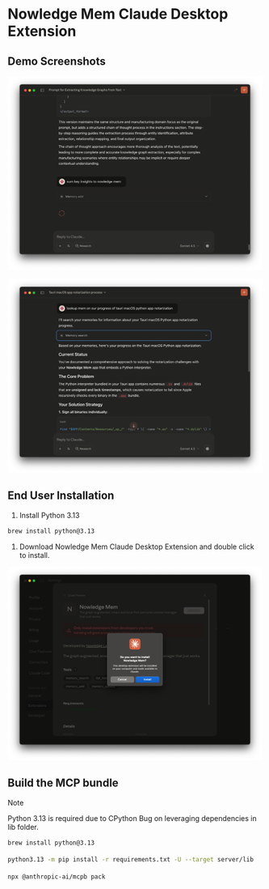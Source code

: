 # Nowledge Mem Claude Desktop Extension

## Demo Screenshots

![Add Memory](screenshots/demo2.png)

![Search Memories](screenshots/demo4.png)

## End User Installation

1. Install Python 3.13

```bash
brew install python@3.13
```

1. Download Nowledge Mem Claude Desktop Extension and double click to install.

![Install Nowledge Mem Claude Desktop Extension](screenshots/demo0.png)

## Build the MCP bundle

> [!NOTE]
>
> Python 3.13 is required due to CPython Bug on leveraging dependencies in lib folder.

```bash
brew install python@3.13

python3.13 -m pip install -r requirements.txt -U --target server/lib

npx @anthropic-ai/mcpb pack
```

